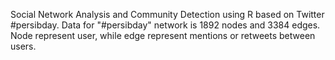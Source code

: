 Social Network Analysis and Community Detection using R based on Twitter #persibday. Data for "#persibday" network is 1892 nodes and 3384 edges. Node represent user, while edge represent mentions or retweets between users.